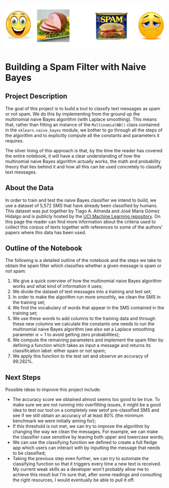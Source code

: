 ![Cover](images/cover_image.png)

# Building a Spam Filter with Naive Bayes

## Project Description

The goal of this project is to build a tool to classify text messages as spam or not spam. We do this by implementing from the ground up the multinomial naive Bayes algorithm (with Laplace smoothing). This means that, rather than fitting an instance of the `MultinomialNB()` class contained in the `sklearn.naive_bayes` module, we bother to go through all the steps of the algorithm and to explicitly compute all the constants and parameters it requires.

The silver lining of this approach is that, by the time the reader has covered the entire notebook, it will have a clear understanding of how the multinomial naive Bayes algorithm actually works, the math and probability theory that lies behind it and how all this can be used concretely to classify text messages.    

## About the Data

In order to train and test the naive Bayes classifier we intend to build, we use a dataset of 5,572 SMS that have already been classified by humans. This dataset was put together by Tiago A. Almeida and José María Gómez Hidalgo and is publicly hosted by the [UCI Machine Learning repository](https://archive.ics.uci.edu/ml/datasets/sms+spam+collection). On this page the reader can find more information about the criteria used to collect this corpus of texts together with references to some of the authors' papers where this data has been used.

## Outline of the Notebook

The following is a detailed outline of the notebook and the steps we take to obtain the spam filter which classifies whether a given message is spam or not spam:

1. We give a quick overview of how the multinomial naive Bayes algorithm works and what kind of information it uses;
2. We divide the dataset of text messages into a training and test set;
3. In order to make the algorithm run more smoothly, we clean the SMS in the training set;
4. We find the vocabulary of words that appear in the SMS contained in the training set;
5. We use these words to add columns to the training data and through these new columns we calculate the constants one needs to run the multinomial naive Bayes algorithm (we also set a Laplace smoothing parameter $\alpha = 1$ to avoid getting zero probabilities);
6. We compute the remaining parameters and implement the spam filter by defining a function which takes as input a message and returns its classification label: either spam or not spam;
7. We apply this function to the test set and observe an accuracy of 99.282%.

## Next Steps

Possible ideas to improve this project include:
    
- The accuracy score we obtained almost seems too good to be true. To make sure we are not running into overfitting issues, it might be a good idea to test our tool on a completely new setof pre-classified SMS and see if we still obtain an accuracy of at least 80% (the minimum benchmark we were initially aiming for); 
- If this threshold is not met, we can try to improve the algorithm by changing the way we clean the messages. For example, we can make the classifier case sensitive by leaving both upper and lowercase words;
- We can use the classifying function we defined to create a full fledge app which users can interact with by inputting the message that needs to be classified;
- Taking the previous step even further, we can try to automate the classifying function so that it triggers every time a new text is received. My current weak skills as a developer won't probably allow me to achieve this result but I'm sure that, after some readings and consulting the right resources, I would eventually be able to pull it off.